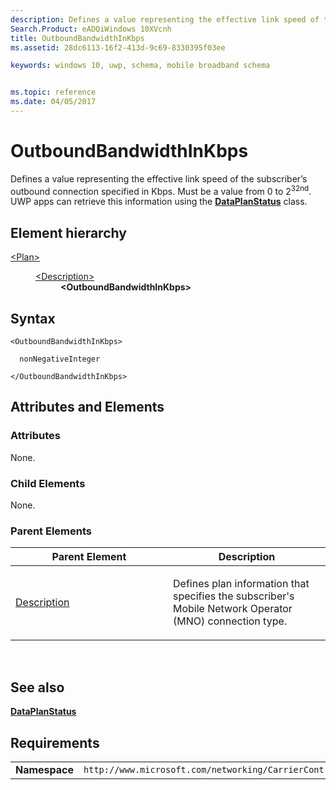 ```yaml
---
description: Defines a value representing the effective link speed of the subscriber’s outbound connection specified in Kbps.
Search.Product: eADQiWindows 10XVcnh
title: OutboundBandwidthInKbps
ms.assetid: 28dc6113-16f2-413d-9c69-8330395f03ee

keywords: windows 10, uwp, schema, mobile broadband schema


ms.topic: reference
ms.date: 04/05/2017
---
```


# OutboundBandwidthInKbps


Defines a value representing the effective link speed of the subscriber’s outbound connection specified in Kbps. Must be a value from 0 to 2<sup>32nd</sup>. UWP apps can retrieve this information using the [**DataPlanStatus**](/uwp/api/Windows.Networking.Connectivity.DataPlanStatus) class.

## Element hierarchy

<dl>
<dt><a href="element-plan.md">&lt;Plan&gt;</a></dt>
<dd>
<dl>
<dt><a href="element-description.md">&lt;Description&gt;</a></dt>
<dd><b>&lt;OutboundBandwidthInKbps&gt;</b></dd>
</dl>
</dd>
</dl>

## Syntax

``` syntax
<OutboundBandwidthInKbps>

  nonNegativeInteger

</OutboundBandwidthInKbps>
```

## Attributes and Elements


### Attributes

None.

### Child Elements

None.

### Parent Elements

<table>
<colgroup>
<col width="50%" />
<col width="50%" />
</colgroup>
<thead>
<tr class="header">
<th>Parent Element</th>
<th>Description</th>
</tr>
</thead>
<tbody>
<tr class="odd">
<td><a href="element-description.md">Description</a> </td>
<td><p>Defines plan information that specifies the subscriber's Mobile Network Operator (MNO) connection type.</p></td>
</tr>
</tbody>
</table>

 

## See also


[**DataPlanStatus**](/uwp/api/Windows.Networking.Connectivity.DataPlanStatus)

## Requirements

|          |         |
|----------|--------------|
| **Namespace** | `http://www.microsoft.com/networking/CarrierControl/Plans/v1` |

 

 
